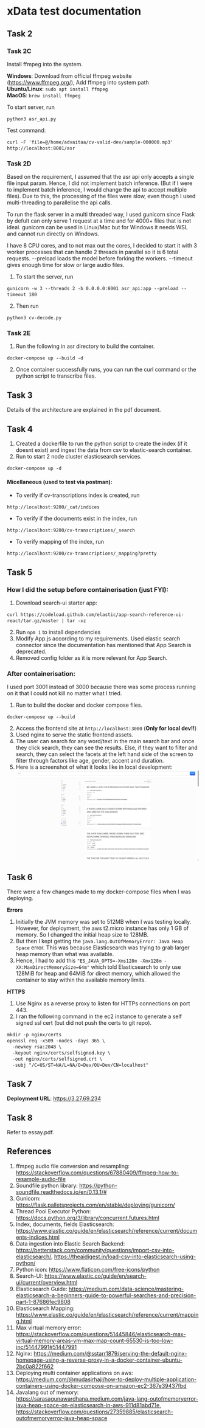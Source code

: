 # xData test documentation

## Task 2

### Task 2C
Install ffmpeg into the system.

**Windows**: Download from official ffmpeg website (https://www.ffmpeg.org/), Add ffmpeg into system path \
**Ubuntu/Linux**: ``` sudo apt install ffmpeg ``` \
**MacOS**: ``` brew install ffmpeg ```

To start server, run
```
python3 asr_api.py
```

Test command:
```shell
curl -F 'file=@/home/advaitaa/cv-valid-dev/sample-000000.mp3' http://localhost:8001/asr
```

### Task 2D
Based on the requirement, I assumed that the asr api only accepts a single file input param. Hence, I did not implement batch inference. (But if I were to implement batch inference, I would change the api to accept multiple files). Due to this, the processing of the files were slow, even though I used multi-threading to parallelise the api calls.

To run the flask server in a multi threaded way, I used gunicorn since Flask by defult can only serve 1 request at a time and for 4000+ files that is not ideal. gunicorn can be used in Linux/Mac but for Windows it needs WSL and cannot run directly on Windows.

I have 8 CPU cores, and to not max out the cores, I decided to start it with 3 worker processes that can handle 2 threads in parallel so it is 6 total requests. --preload loads the model before forking the workers. --timeout gives enough time for slow or large audio files.

1. To start the server, run
```
gunicorn -w 3 --threads 2 -b 0.0.0.0:8001 asr_api:app --preload --timeout 180
```
2. Then run
```
python3 cv-decode.py
```

### Task 2E
1. Run the following in asr directory to build the container.
```
docker-compose up --build -d
```
2. Once container successfully runs, you can run the curl command or the python script to transcribe files.

## Task 3
Details of the architecture are explained in the pdf document.

## Task 4
1. Created a dockerfile to run the python script to create the index (if it doesnt exist) and ingest the data from csv to elastic-search container.
2. Run to start 2 node cluster elasticsearch services.
```
docker-compose up -d
```

#### Micellaneous (used to test via postman):
- To verify if cv-transcriptions index is created, run
```
http://localhost:9200/_cat/indices
```
- To verify if the documents exist in the index, run
```
http://localhost:9200/cv-transcriptions/_search
```
- To verify mapping of the index, run
```
http://localhost:9200/cv-transcriptions/_mapping?pretty
```

## Task 5
### How I did the setup before containerisation (just FYI):
1. Download search-ui starter app:
```
curl https://codeload.github.com/elastic/app-search-reference-ui-react/tar.gz/master | tar -xz
 ```
2. Run ``` npm i ``` to install dependencies
3. Modify App.js according to my requirements. Used elastic search connector since the documentation has mentioned that App Search is deprecated.
4. Removed config folder as it is more relevant for App Search.

### After containerisation:
I used port 3001 instead of 3000 because there was some process running on it that I could not kill no matter what I tried.
1. Run to build the docker and docker compose files.
```
docker-compose up --build
```
2. Access the frontend site at ``` http://localhost:3000 ``` (**Only for local dev!!**)
3. Used nginx to serve the static frontend assets.
4. The user can search for any word/text in the main search bar and once they click search, they can see the results. Else, if they want to filter and search, they can select the facets at the left hand side of the screen to filter through factors like age, gender, accent and duration.
5. Here is a screenshot of what it looks like in local development: ![alt text](search-ui/search-ui-ss.png)

## Task 6
There were a few changes made to my docker-compose files when I was deploying.

**Errors**
1. Initially the JVM memory was set to 512MB when I was testing locally. However, for deployment, the aws t2.micro instance has only 1 GB of memory. So I changed the initial heap size to 128MB.
2. But then I kept getting the ``` java.lang.OutOfMemoryError: Java Heap Space ``` error. This was because Elasticsearch was trying to grab larger heap memory than what was available.
3. Hence, I had to add this ```"ES_JAVA_OPTS=-Xms128m -Xmx128m -XX:MaxDirectMemorySize=64m"``` which told Elasticsearch to only use 128MiB for heap and 64MiB for direct memory, which allowed the container to stay within the available memory limits.

**HTTPS**
1. Use Nginx as a reverse proxy to listen for HTTPs connections on port 443.
2. I ran the following command in the ec2 instance to generate a self signed ssl cert (but did not push the certs to git repo).
```
mkdir -p nginx/certs
openssl req -x509 -nodes -days 365 \
  -newkey rsa:2048 \
  -keyout nginx/certs/selfsigned.key \
  -out nginx/certs/selfsigned.crt \
  -subj "/C=US/ST=NA/L=NA/O=Dev/OU=Dev/CN=localhost"
```

## Task 7
**Deployment URL**:  https://3.27.69.234

## Task 8
Refer to essay.pdf.
## References
1. ffmpeg audio file conversion and resampling: https://stackoverflow.com/questions/67880409/ffmpeg-how-to-resample-audio-file
2. Soundfile python library: https://python-soundfile.readthedocs.io/en/0.13.1/#
3. Gunicorn: https://flask.palletsprojects.com/en/stable/deploying/gunicorn/
4. Thread Pool Executor Python: https://docs.python.org/3/library/concurrent.futures.html
5. Index, documents, fields Elasticsearch: https://www.elastic.co/guide/en/elasticsearch/reference/current/documents-indices.html
5. Data ingestion into Elastic Search Backend: https://betterstack.com/community/questions/import-csv-into-elasticsearch/, https://theaidigest.in/load-csv-into-elasticsearch-using-python/
6. Python icon: https://www.flaticon.com/free-icons/python
7. Search-UI: https://www.elastic.co/guide/en/search-ui/current/overview.html
8. Elasticsearch Guide: https://medium.com/data-science/mastering-elasticsearch-a-beginners-guide-to-powerful-searches-and-precision-part-1-87686fec9808
9. Elasticsearch Mapping: https://www.elastic.co/guide/en/elasticsearch/reference/current/mapping.html
10. Max virtual memory error: https://stackoverflow.com/questions/51445846/elasticsearch-max-virtual-memory-areas-vm-max-map-count-65530-is-too-low-inc/51447991#51447991
11. Nginx: https://medium.com/@sstarr1879/serving-the-default-nginx-homepage-using-a-reverse-proxy-in-a-docker-container-ubuntu-2bc0a822f662
12. Deploying multi container applications on aws: https://medium.com/@mudasirhaji/how-to-deploy-multiple-application-containers-using-docker-compose-on-amazon-ec2-367e39437fbd
14. Javalang out of memory: https://sarasagunawardhana.medium.com/java-lang-outofmemoryerror-java-heap-space-on-elasticsearch-in-aws-911d81abd71e, https://stackoverflow.com/questions/27359885/elasticsearch-outofmemoryerror-java-heap-space
